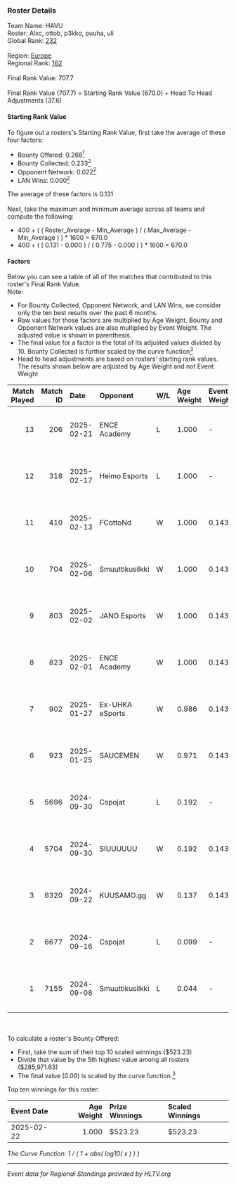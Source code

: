 ### Roster Details<br />
Team Name: HAVU<br />
Roster: Alxc, ottob, p3kko, puuha, uli<br />
Global Rank: [232](../../standings_global_2025_02_28.md)<br />
<br />
Region: [Europe]( ../../standings_europe_2025_02_28.md)<br />
Regional Rank: [162]( ../../standings_europe_2025_02_28.md)<br />
<br />
Final Rank Value:  707.7<br />
<br />
Final Rank Value (707.7) = Starting Rank Value (670.0) + Head To Head Adjustments (37.6)<br />

#### Starting Rank Value<br />
To figure out a rosters's Starting Rank Value, first take the average of these four factors:<br />
- Bounty Offered: 0.268[<sup>1</sup>](#table2)
- Bounty Collected: 0.233[<sup>2</sup>](#table1)
- Opponent Network: 0.022[<sup>2</sup>](#table1)
- LAN Wins: 0.000[<sup>2</sup>](#table1)

The average of these factors is 0.131<br />
<br />
Next, take the maximum and minimum average across all teams and compute the following:<br />
- 400 + ( ( Roster_Average - Min_Average ) / ( Max_Average - Min_Average ) ) * 1600 = 670.0
- 400 + ( ( 0.131 - 0.000 ) / ( 0.775 - 0.000 ) ) * 1600 = 670.0


#### Factors<br />
Below you can see a table of all of the matches that contributed to this roster's Final Rank Value.<br />
Note:<br />

- For Bounty Collected, Opponent Network, and LAN Wins, we consider only the ten best results over the past 6 months.
- Raw values for those factors are multiplied by Age Weight. Bounty and Opponent Network values are also multiplied by Event Weight. The adjusted value is shown in parenthesis.
- The final value for a factor is the total of its adjusted values divided by 10. Bounty Collected is further scaled by the curve function[<sup>3</sup>](#curveFunction)
- Head to head adjustments are based on rosters' starting rank values. The results shown below are adjusted by Age Weight and not Event Weight
<span id="table1"></span><br />


| Match Played | Match ID | Date       | Opponent        | W/L | Age Weight | Event Weight | Bounty Collected | Opponent Network | LAN Wins  | H2H Adj. | Roster                         |
| -: | -: | :- | :- | :- | :- | :- | :- | :- | :- | -: | :- |
|           13 |      206 | 2025-02-21 | ENCE Academy    | L   | 1.000      | -            | -                | -                | -         |    -9.95 | Alxc, ottob, p3kko, puuha, uli |
|           12 |      318 | 2025-02-17 | Heimo Esports   | L   | 1.000      | -            | -                | -                | -         |   -14.44 | Alxc, ottob, p3kko, puuha, uli |
|           11 |      410 | 2025-02-13 | FCottoNd        | W   | 1.000      | 0.143        | 0.000 (0.000)    | 0.100 (0.014)    | 0 (0.000) |     4.82 | Alxc, ottob, p3kko, puuha, uli |
|           10 |      704 | 2025-02-06 | Smuuttikusilkki | W   | 1.000      | 0.143        | 0.000 (0.000)    | 0.101 (0.014)    | 0 (0.000) |     5.73 | Alxc, ottob, p3kko, puuha, uli |
|            9 |      803 | 2025-02-02 | JANO Esports    | W   | 1.000      | 0.143        | 0.026 (0.004)    | 0.423 (0.060)    | 0 (0.000) |    20.30 | Alxc, ottob, p3kko, puuha, uli |
|            8 |      823 | 2025-02-01 | ENCE Academy    | W   | 1.000      | 0.143        | 0.010 (0.001)    | 0.703 (0.100)    | 0 (0.000) |    21.87 | Alxc, ottob, p3kko, puuha, uli |
|            7 |      902 | 2025-01-27 | Ex-UHKA eSports | W   | 0.986      | 0.143        | 0.000 (0.000)    | 0.199 (0.028)    | 0 (0.000) |     9.44 | Alxc, ottob, p3kko, puuha, uli |
|            6 |      923 | 2025-01-25 | SAUCEMEN        | W   | 0.971      | 0.143        | 0.000 (0.000)    | 0.000 (0.000)    | 0 (0.000) |     5.22 | Alxc, ottob, p3kko, puuha, uli |
|            5 |     5696 | 2024-09-30 | Cspojat         | L   | 0.192      | -            | -                | -                | -         |    -4.43 | Alxc, jelo, jv, puuha, uli     |
|            4 |     5704 | 2024-09-30 | SIUUUUUU        | W   | 0.192      | 0.143        | 0.000 (0.000)    | 0.012 (0.000)    | 0 (0.000) |     1.12 | Alxc, jelo, jv, puuha, uli     |
|            3 |     6320 | 2024-09-22 | KUUSAMO.gg      | W   | 0.137      | 0.143        | 0.000 (0.000)    | 0.177 (0.003)    | 0 (0.000) |     1.29 | Alxc, jelo, jv, puuha, uli     |
|            2 |     6677 | 2024-09-16 | Cspojat         | L   | 0.099      | -            | -                | -                | -         |    -2.30 | Alxc, jelo, jv, puuha, uli     |
|            1 |     7155 | 2024-09-08 | Smuuttikusilkki | L   | 0.044      | -            | -                | -                | -         |    -1.03 | Alxc, jelo, jv, puuha, uli     |

<br />
<span id="table2"></span><br />
To calculate a roster's Bounty Offered:<br />

- First, take the sum of their top 10 scaled winnings ($523.23)
- Divide that value by the 5th highest value among all rosters ($285,971.63)
- The final value (0.00) is scaled by the curve function.[<sup>3</sup>](#curveFunction)

Top ten winnings for this roster:<br />

| Event Date | Age Weight | Prize Winnings | Scaled Winnings |
| :- | -: | :- | :- |
| 2025-02-22 |      1.000 | $523.23        | $523.23         |


<span id="curveFunction"></span>_The Curve Function: 1 / ( 1 + abs( log10( x ) ) )_<br />

---
_Event data for Regional Standings provided by HLTV.org_<br />
